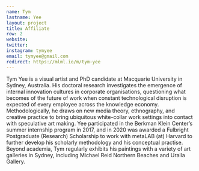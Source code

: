 ```yaml
---
name: Tym
lastname: Yee
layout: project
title: Affiliate
row: 2
website:
twitter:
instagram: tymyee
email: tymyee@gmail.com
redirect: https://mlml.io/m/tym-yee
---
```


Tym Yee is a visual artist and PhD candidate at Macquarie University in Sydney, Australia. His doctoral research investigates the emergence of internal innovation cultures in corporate organisations, questioning what becomes of the future of work when constant technological disruption is expected of every employee across the knowledge economy. Methodologically, he draws on new media theory, ethnography, and creative practice to bring ubiquitous white-collar work settings into contact with speculative art making. Yee participated in the Berkman Klein Center’s summer internship program in 2017, and in 2020 was awarded a Fulbright Postgraduate (Research) Scholarship to work with metaLAB (at) Harvard to further develop his scholarly methodology and his conceptual practise. Beyond academia, Tym regularly exhibits his paintings with a variety of art galleries in Sydney, including Michael Reid Northern Beaches and Uralla Gallery.
